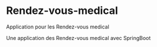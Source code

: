 # Rendez-vous-medical
Application pour les Rendez-vous medical

Une application des Rendez-vous medical avec SpringBoot
